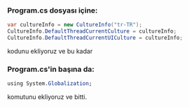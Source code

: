 ### Program.cs dosyası içine:

``` cs
var cultureInfo = new CultureInfo("tr-TR"); 
CultureInfo.DefaultThreadCurrentCulture = cultureInfo; 
CultureInfo.DefaultThreadCurrentUICulture = cultureInfo;
```
 kodunu ekliyoruz ve bu kadar

### Program.cs'in başına da: 
```css
using System.Globalization;
```
komutunu ekliyoruz ve bitti.